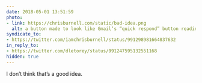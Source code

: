 ```yaml
---
date: 2018-05-01 13:51:59
photo:
- link: https://chrisburnell.com/static/bad-idea.png
  alt: a button made to look like Gmail’s “quick respond” button reading “I don’t think that’s a good idea.”
syndicate_to:
- https://twitter.com/iamchrisburnell/status/991298981664837632
in_reply_to:
- https://twitter.com/dletorey/status/991247595132551168
hidden: true
---
```


I don’t think that’s a good idea.
